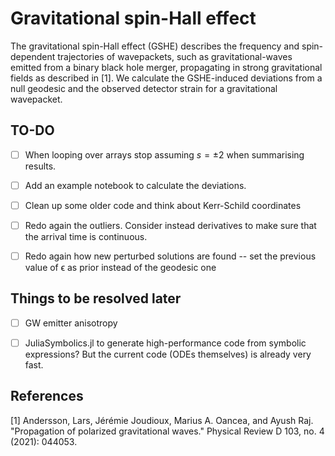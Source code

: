 # Gravitational spin-Hall effect

The gravitational spin-Hall effect (GSHE) describes the frequency and spin-dependent trajectories of wavepackets, such as gravitational-waves emitted from a binary black hole merger, propagating in strong gravitational fields as described in [1]. We calculate the GSHE-induced deviations from a null geodesic and the observed detector strain for a gravitational wavepacket. 


## TO-DO
- [ ] When looping over arrays stop assuming $s=\pm 2$ when summarising results.
- [ ] Add an example notebook to calculate the deviations.
- [ ] Clean up some older code and think about Kerr-Schild coordinates
- [ ] Redo again the outliers. Consider instead derivatives to make sure that the arrival time is continuous.
- [ ] Redo again how new perturbed solutions are found -- set the previous value of ϵ as prior instead of the geodesic one


## Things to be resolved later
- [ ] GW emitter anisotropy
- [ ] JuliaSymbolics.jl to generate high-performance code from symbolic expressions? But the current code (ODEs themselves) is already very fast.


## References
[1] Andersson, Lars, Jérémie Joudioux, Marius A. Oancea, and Ayush Raj. "Propagation of polarized gravitational waves." Physical Review D 103, no. 4 (2021): 044053.